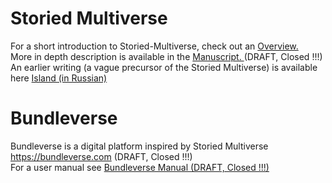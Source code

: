 # Storied Multiverse
For a short introduction to Storied-Multiverse, check out an <a href="https://storiedmultiverse.github.io/overview/" target="_blank"> Overview. </a> 
<br>
More in depth description is available in the <a href="https://storiedmultiverse.github.io/manuscript/" target="_blank"> Manuscript. </a> (DRAFT, Closed !!!) 
<br>
An earlier writing (a vague precursor of the Storied Multiverse) is available here <a href="https://storiedmultiverse.github.io/island/" target="_blank"> Island (in Russian) </a>
<br>

# Bundleverse
Bundleverse is a digital platform inspired by Storied Multiverse <a href="https://bundleverse.com/XXX" target="_blank"> https://bundleverse.com (DRAFT, Closed !!!) </a>
<br>
For a user manual see <a href="https://storiedmultiverse.github.io/bundleverse_manual/XXX" target="_blank"> Bundleverse Manual (DRAFT, Closed !!!) </a> 
<br>

